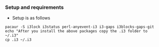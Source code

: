 ### Setup and requirements
- Setup is as follows 

```
pacaur -S i3lock i3status perl-anyevent-i3 i3-gaps i3blocks-gaps-git
echo "After you install the above packages copy the .i3 folder to ~/.i3"
cp .i3 ~/.i3
```
